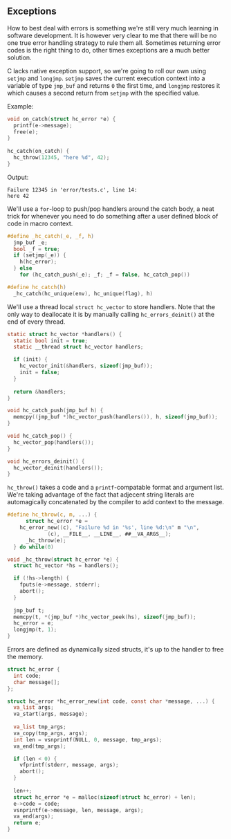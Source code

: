 ## Exceptions
How to best deal with errors is something we're still very much learning in software development. It is however very clear to me that there will be no one true error handling strategy to rule them all. Sometimes returning error codes is the right thing to do, other times exceptions are a much better solution.

C lacks native exception support, so we're going to roll our own using `setjmp` and `longjmp`. `setjmp` saves the current execution context into a variable of type `jmp_buf` and returns `0` the first time, and `longjmp` restores it which causes a second return from `setjmp` with the specified value.

Example:
```C
void on_catch(struct hc_error *e) {
  printf(e->message);
  free(e);
}
  
hc_catch(on_catch) {
  hc_throw(12345, "here %d", 42);
}
```

Output:
```
Failure 12345 in 'error/tests.c', line 14:
here 42
```

We'll use a `for`-loop to push/pop handlers around the catch body, a neat trick for whenever you need to do something after a user defined block of code in macro context.

```C
#define _hc_catch(_e, _f, h)					
  jmp_buf _e;							
  bool _f = true;						
  if (setjmp(_e)) {						
    h(hc_error);						
  } else							
    for (hc_catch_push(_e); _f; _f = false, hc_catch_pop())	

#define hc_catch(h)				
  _hc_catch(hc_unique(env), hc_unique(flag), h)
```

We'll use a thread local `struct hc_vector` to store handlers. Note that the only way to deallocate it is by manually calling `hc_errors_deinit()` at the end of  every thread.

```C
static struct hc_vector *handlers() {
  static bool init = true;
  static __thread struct hc_vector handlers;

  if (init) {
    hc_vector_init(&handlers, sizeof(jmp_buf));
    init = false;
  }
  
  return &handlers;
}

void hc_catch_push(jmp_buf h) {
  memcpy((jmp_buf *)hc_vector_push(handlers()), h, sizeof(jmp_buf));
}

void hc_catch_pop() {
  hc_vector_pop(handlers());
}

void hc_errors_deinit() {
  hc_vector_deinit(handlers());
}
```

`hc_throw()` takes a code and a `printf`-compatable format and argument list. We're taking advantage of the fact that adjecent string literals are automagically concatenated by the compiler to add context to the message.

```C
#define hc_throw(c, m, ...) {						
      struct hc_error *e =					
	hc_error_new((c), "Failure %d in '%s', line %d:\n" m "\n",
		     (c), __FILE__, __LINE__, ##__VA_ARGS__);	
      _hc_throw(e);						
  } do while(0)

void _hc_throw(struct hc_error *e) {
  struct hc_vector *hs = handlers();

  if (!hs->length) {
    fputs(e->message, stderr);
    abort();
  }
  
  jmp_buf t;
  memcpy(t, *(jmp_buf *)hc_vector_peek(hs), sizeof(jmp_buf));
  hc_error = e;
  longjmp(t, 1);
}
```

Errors are defined as dynamically sized structs, it's up to the handler to free the memory.

```C
struct hc_error {
  int code;
  char message[];
};

struct hc_error *hc_error_new(int code, const char *message, ...) {
  va_list args;
  va_start(args, message);
  
  va_list tmp_args;
  va_copy(tmp_args, args);
  int len = vsnprintf(NULL, 0, message, tmp_args);
  va_end(tmp_args);

  if (len < 0) {
    vfprintf(stderr, message, args);
    abort();
  }
  
  len++;
  struct hc_error *e = malloc(sizeof(struct hc_error) + len);
  e->code = code;
  vsnprintf(e->message, len, message, args);
  va_end(args);
  return e;
}
```